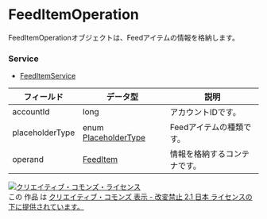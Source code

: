 # FeedItemOperation
FeedItemOperationオブジェクトは、Feedアイテムの情報を格納します。
### Service
+ [FeedItemService](../services/FeedItemService.md)

| フィールド | データ型 | 説明 | 
|---|---|---|
| accountId| long| アカウントIDです。 |
| placeholderType| enum <a href="../data/PlaceholderType.md">PlaceholderType</a>| Feedアイテムの種類です。 |
| operand| <a href="../data/FeedItem.md">FeedItem</a>| 情報を格納するコンテナです。 |
<a rel="license" href="http://creativecommons.org/licenses/by-nd/2.1/jp/"><img alt="クリエイティブ・コモンズ・ライセンス" style="border-width:0" src="https://i.creativecommons.org/l/by-nd/2.1/jp/88x31.png" /></a><br />この 作品 は <a rel="license" href="http://creativecommons.org/licenses/by-nd/2.1/jp/">クリエイティブ・コモンズ 表示 - 改変禁止 2.1 日本 ライセンスの下に提供されています。</a>
